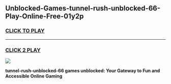 
## Unblocked-Games-tunnel-rush-unblocked-66-Play-Online-Free-01y2p
<h3>
<a href="https://premium76.site?title=tunnel-rush-unblocked-66&ref=26A">CLICK TO PLAY</a></h3>
<hr>

<h3>
<a href="https://premium76.site?title=tunnel-rush-unblocked-66&ref=26A">CLICK 2 PLAY</a>
  
</h3>

<a href="https://premium76.site?title=tunnel-rush-unblocked-66&ref=26A"><img src="https://clearcache.store/games.png"></a>


**tunnel-rush-unblocked-66 games unblocked: Your Gateway to Fun and Accessible Online Gaming**
